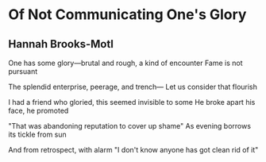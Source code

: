 # Of Not Communicating One's Glory
## Hannah Brooks-Motl
One has some glory—brutal and rough, a kind of encounter
Fame is not pursuant

The splendid enterprise, peerage, and trench—
Let us consider that flourish

I had a friend who gloried, this seemed invisible to some
He broke apart his face, he promoted

"That was abandoning reputation to cover up shame"
As evening borrows its tickle from sun

And from retrospect, with alarm
"I don't know anyone has got clean rid of it"
